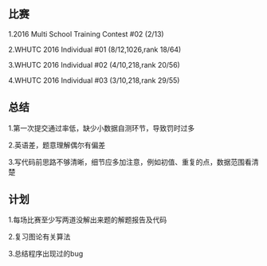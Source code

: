 比赛
----

1.2016 Multi School Training Contest #02 (2/13) 

2.WHUTC 2016 Individual #01 (8/12,1026,rank 18/64)

3.WHUTC 2016 Individual #02 (4/10,218,rank 20/56)

4.WHUTC 2016 Individual #03 (3/10,218,rank 29/55)

总结
----

1.第一次提交通过率低，缺少小数据自测环节，导致罚时过多

2.英语差，题意理解偶尔有偏差

3.写代码前思路不够清晰，细节应多加注意，例如初值、重复的点，数据范围看清楚

计划
----

1.每场比赛至少写两道没解出来题的解题报告及代码

2.复习图论有关算法

3.总结程序出现过的bug
